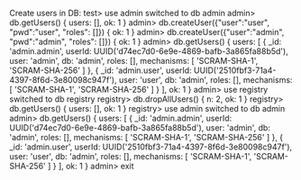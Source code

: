 Create users in DB:
test> use admin
switched to db admin
admin> db.getUsers()
{ users: [], ok: 1 }
admin> db.createUser({"user":"user", "pwd":"user", "roles": []})
{ ok: 1 }
admin> db.createUser({"user":"admin", "pwd":"admin", "roles": []})
{ ok: 1 }
admin> db.getUsers()
{
users: [
{
_id: 'admin.admin',
userId: UUID('d74ec7d0-6e9e-4869-bafb-3a865fa88b5d'),
user: 'admin',
db: 'admin',
roles: [],
mechanisms: [ 'SCRAM-SHA-1', 'SCRAM-SHA-256' ]
},
{
_id: 'admin.user',
userId: UUID('2510fbf3-71a4-4397-8f6d-3e80098c947f'),
user: 'user',
db: 'admin',
roles: [],
mechanisms: [ 'SCRAM-SHA-1', 'SCRAM-SHA-256' ]
}
],
ok: 1
}
admin> use registry
switched to db registry
registry> db.dropAllUsers()
{ n: 2, ok: 1 }
registry> db.getUsers()
{ users: [], ok: 1 }
registry> use admin
switched to db admin
admin> db.getUsers()
{
users: [
{
_id: 'admin.admin',
userId: UUID('d74ec7d0-6e9e-4869-bafb-3a865fa88b5d'),
user: 'admin',
db: 'admin',
roles: [],
mechanisms: [ 'SCRAM-SHA-1', 'SCRAM-SHA-256' ]
},
{
_id: 'admin.user',
userId: UUID('2510fbf3-71a4-4397-8f6d-3e80098c947f'),
user: 'user',
db: 'admin',
roles: [],
mechanisms: [ 'SCRAM-SHA-1', 'SCRAM-SHA-256' ]
}
],
ok: 1
}
admin> exit

